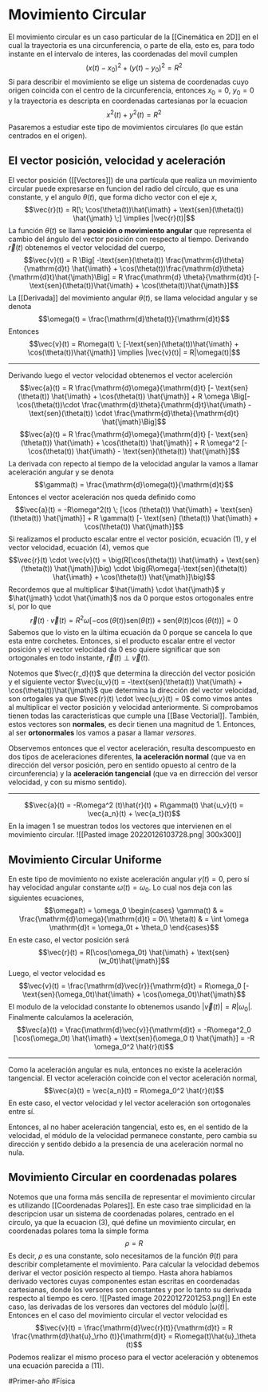 # Movimiento Circular
El movimiento circular es un caso particular de la [[Cinemática en 2D]] en el cual la trayectoria es una circunferencia, o parte de ella, esto es, para todo instante en el intervalo de interes, las coordenadas del movil cumplen
$$(x(t) - x_0)^2 + (y(t) - y_0)^2 = R^2$$
Si para describir el movimiento se elige un sistema de coordenadas cuyo origen coincida con el centro de la circunferencia, entonces $x_0 = 0$, $y_0 = 0$ y la trayectoria es descripta en coordenadas cartesianas por la ecuacion
$$x^2(t) + y^2(t) = R^2$$
Pasaremos a estudiar este tipo de movimientos circulares (lo que están centrados en el origen).

## El vector posición, velocidad y aceleración
El vector posición ([[Vectores]]) de una partícula que realiza un movimiento circular puede expresarse en funcion del radio del círculo, que es una constante, y el angulo $\theta(t)$, que forma dicho vector con el eje $x$,
$$\vec{r}(t) = R[\; \cos(\theta(t))\hat{\imath} + \text{sen}(\theta(t)) \hat{\jmath} \;] \implies |\vec{r}(t)|$$
La función $\theta(t)$ se llama **posición o movimiento angular** que representa el cambio del ángulo del vector posición con respecto al tiempo.  Derivando $\vec{r}(t)$ obtenemos el vector velocidad del cuerpo,
$$\vec{v}(t) = R \Big[ -\text{sen}(\theta(t)) \frac{\mathrm{d}\theta}{\mathrm{d}t} \hat{\imath} + \cos(\theta(t))\frac{\mathrm{d}\theta}{\mathrm{d}t}\hat{\jmath}\Big] = R \frac{\mathrm{d} \theta}{\mathrm{d}t} [-\text{sen}(\theta(t))\hat{\imath} + \cos(\theta(t))\hat{\jmath}]$$
La [[Derivada]] del movimiento angular $\theta(t)$, se llama velocidad angular y se denota
$$\omega(t) = \frac{\mathrm{d}\theta(t)}{\mathrm{d}t}$$
Entonces
$$\vec{v}(t) = R\omega(t) \; [-\text{sen}(\theta(t))\hat{\imath} + \cos(\theta(t))\hat{\jmath}]  \implies |\vec{v}(t)| = R|\omega(t)|$$

----

Derivando luego el vector velocidad obtenemos el vector acelerción
$$\vec{a}(t) = R \frac{\mathrm{d}\omega}{\mathrm{d}t} [- \text{sen} (\theta(t)) \hat{\imath} + \cos(\theta(t)) \hat{\jmath}] + R \omega \Big[-\cos(\theta(t))\cdot \frac{\mathrm{d}\theta}{\mathrm{d}t}\hat{\imath} - \text{sen}(\theta(t)) \cdot \frac{\mathrm{d}\theta}{\mathrm{d}t} \hat{\jmath}\Big]$$
$$\vec{a}(t) = R \frac{\mathrm{d}\omega}{\mathrm{d}t} [- \text{sen} (\theta(t)) \hat{\imath} + \cos(\theta(t)) \hat{\jmath}] + R \omega^2 [-\cos(\theta(t)) \hat{\imath} - \text{sen}(\theta(t))  \hat{\jmath}]$$
La derivada con repecto al tiempo de la velocidad angular la vamos a llamar aceleración angular y se denota
$$\gamma(t) = \frac{\mathrm{d}\omega(t)}{\mathrm{d}t}$$
Entonces el vector aceleración nos queda definido como
$$\vec{a}(t) = -R\omega^2(t) \; [\cos (\theta(t)) \hat{\imath} + \text{sen} (\theta(t)) \hat{\jmath}] + R \gamma(t) [- \text{sen} (\theta(t)) \hat{\imath} + \cos(\theta(t)) \hat{\jmath}]$$
Si realizamos el producto escalar entre el vector posición, ecuación (1), y el vector velocidad, ecuación (4), vemos que
$$\vec{r}(t) \cdot \vec{v}(t) = \big(R[\cos(\theta(t)) \hat{\imath} + \text{sen}(\theta(t)) \hat{\jmath}]\big) \cdot \big(R\omega[-\text{sen}(\theta(t)) \hat{\imath} + \cos(\theta(t)) \hat{\jmath}]\big)$$
Recordemos que al multiplicar $\hat{\imath} \cdot \hat{\jmath}$ y $\hat{\jmath} \cdot \hat{\imath}$ nos da 0 porque estos ortogonales entre sí, por lo que
$$\vec{r}(t) \cdot \vec{v}(t) = R^2 \omega [-\cos(\theta (t))\text{sen}(\theta(t)) + \text{sen}(\theta(t))\cos(\theta(t))] = 0$$
Sabemos que lo visto en la última ecuación da 0 porque se cancela lo que esta entre corchetes. Entonces, si el producto escalar entre el vector posición y el vector velocidad da 0 eso quiere significar que son ortogonales en todo instante, $\vec{r}(t) \perp \vec{v}(t)$. 

Notemos  que $\vec{r_d}(t)$ que determina la dirección del vector posición y el siguiente vector $\vec{u_v}(t) = -\text{sen}(\theta(t)) \hat{\imath} + \cos(\theta(t))\hat{\jmath}$ que determina la dirección del vector velocidad, son ortogales ya que $\vec{r}(t) \cdot \vec{u_v}(t) = 0$ como vimos antes al multiplicar el vector posición y velocidad anteriormente. Si comprobamos tienen todas las caracteristicas que cumple una [[Base Vectorial]]. También, estos vectores son **normales**, es decir tienen una magnitud de 1. Entonces, al ser **ortonormales** los vamos a pasar a llamar *versores*.

Observemos entonces que el vector aceleración, resulta descompuesto en dos tipos de aceleraciones diferentes, **la aceleración normal** (que va en dirección del versor posición, pero en sentido opuesto al centro de la circunferencia) y la **aceleración tangencial** (que va en dirrección del versor velocidad, y con su mismo sentido). 

---

$$\vec{a}(t) = -R\omega^2 (t)\hat{r}(t) + R\gamma(t) \hat{u_v}(t) = \vec{a_n}(t) + \vec{a_t}(t)$$
En la imagen 1 se muestran todos los vectores que intervienen en el movimiento circular.
![[Pasted image 20220126103728.png| 300x300]]

## Movimiento Circular Uniforme
En este tipo de movimiento no existe aceleración angular $\gamma(t) = 0$, pero sí hay velocidad angular constante $\omega(t) = \omega_0$. Lo cual nos deja con las siguientes ecuaciones,
$$\omega(t) = \omega_0 
 \begin{cases}
 \gamma(t) & = \frac{\mathrm{d}\omega}{\mathrm{d}t} = 0\\
 \theta(t) & = \int \omega \mathrm{d}t = \omega_0t + \theta_0
 \end{cases}$$
En este caso, el vector posición será
$$\vec{r}(t) = R[\cos(\omega_0t) \hat{\imath} + \text{sen}(w_0t)\hat{\jmath}]$$
Luego, el vector velocidad es
$$\vec{v}(t) = \frac{\mathrm{d}\vec{r}}{\mathrm{d}t} = R\omega_0 [-\text{sen}(\omega_0t)\hat{\imath} + \cos(\omega_0t)\hat{\jmath}$$
El modulo de la velocidad constante lo obtenemos usando $|\vec{v}(t)| = R|\omega_0|$. Finalmente calculamos la aceleración,
$$\vec{a}(t) = \frac{\mathrm{d}\vec{v}}{\mathrm{d}t} = -R\omega^2_0 [\cos(\omega_0t) \hat{\imath} + \text{sen}(\omega_0 t) \hat{\jmath}] = -R \omega_0^2 \hat{r}(t)$$

----

Como la aceleración angular es nula, entonces no existe la aceleración tangencial. El vector aceleración coincide con el vector aceleración normal,
$$\vec{a}(t) = \vec{a_n}(t) = R\omega_0^2 \hat{r}(t)$$
En este caso, el vector velocidad y lel vector aceleración son ortogonales entre sí.  

Entonces, al no haber aceleración tangencial, esto es, en el sentido de la velocidad, el módulo de la velocidad permanece constante, pero cambia su dirección y sentido debido a la presencia de una aceleración normal no nula.

## Movimiento Circular en coordenadas polares
Notemos que una forma más sencilla de representar el movimiento circular es utilizando [[Coordenadas Polares]]. En este caso trae simplicidad en la descripcion usar un sistema de coordenadas polares, centrado en el círculo, ya que la ecuacion (3), qué define un movimiento circular, en coordenadas polares toma la simple forma 
$$\rho = R$$
Es decir, $\rho$ es una constante, solo necesitamos de la función $\theta(t)$ para describir completamente el movimiento. Para calcular la velocidad debemos derivar el vector posición respecto al tiempo. Hasta ahora habíamos derivado vectores cuyas componentes estan escritas en coordenadas cartesianas, donde los versores son constantes y por lo tanto su derivada respecto al tiempo es cero.
![[Pasted image 20220127201253.png]]
En este caso, las derivadas de los versores dan vectores del módulo $|\omega(t)|$. Entonces en el caso del movimiento circular el vector velocidad es 
$$\vec{v}(t) = \frac{\mathrm{d}\vec{r}(t)}{\mathrm{d}t} = R \frac{\mathrm{d}\hat{u}_\rho (t)}{\mathrm{d}t} = R\omega(t)\hat{u}_\theta (t)$$
Podemos realizar el mismo proceso para el vector aceleración y obtenemos una ecuación parecida a (11).

#Primer-año #Física 